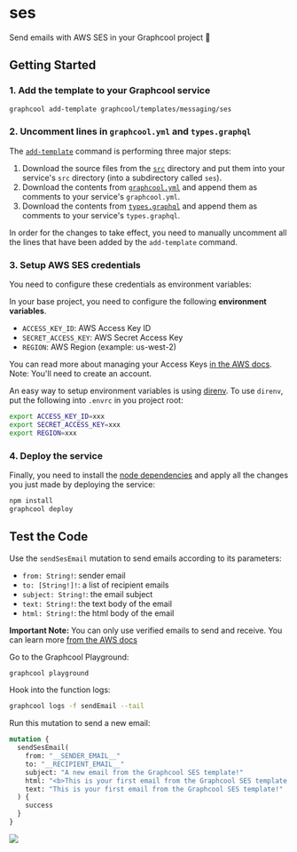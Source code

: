 # ses

Send emails with AWS SES in your Graphcool project 🎁

## Getting Started

### 1. Add the template to your Graphcool service

```sh
graphcool add-template graphcool/templates/messaging/ses
```

### 2. Uncomment lines in `graphcool.yml` and `types.graphql`

The [`add-template`](https://www.graph.cool/docs/reference/graphcool-cli/commands-aiteerae6l#graphcool-add-template) command is performing three major steps:

1. Download the source files from the [`src`](./src) directory and put them into your service's `src` directory (into a subdirectory called `ses`).
2. Download the contents from [`graphcool.yml`](./graphcool.yml) and append them as comments to your service's `graphcool.yml`.
3. Download the contents from [`types.graphql`](./types.graphql) and append them as comments to your service's `types.graphql`.

In order for the changes to take effect, you need to manually uncomment all the lines that have been added by the `add-template` command.

### 3. Setup AWS SES credentials

You need to configure these credentials as environment variables:

In your base project, you need to configure the following **environment variables**.

- `ACCESS_KEY_ID`: AWS Access Key ID
- `SECRET_ACCESS_KEY`: AWS Secret Access Key
- `REGION`: AWS Region (example: us-west-2)

You can read more about managing your Access Keys [in the AWS docs](https://docs.aws.amazon.com/general/latest/gr/managing-aws-access-keys.html). Note: You'll need to create an account.

An easy way to setup environment variables is using [direnv](https://direnv.net/).
To use `direnv`, put the following into `.envrc` in you project root:

```sh
export ACCESS_KEY_ID=xxx
export SECRET_ACCESS_KEY=xxx
export REGION=xxx
```

### 4. Deploy the service

Finally, you need to install the [node dependencies](./package.json#L2) and apply all the changes you just made by deploying the service:

```sh
npm install
graphcool deploy
```

## Test the Code

Use the `sendSesEmail` mutation to send emails according to its parameters:

* `from: String!`: sender email
* `to: [String!]!`: a list of recipient emails
* `subject: String!`: the email subject
* `text: String!`: the text body of the email
* `html: String!`: the html body of the email

**Important Note:** You can only use verified emails to send and receive. You can learn more [from the AWS docs](https://docs.aws.amazon.com/ses/latest/DeveloperGuide/verify-email-addresses.html)

Go to the Graphcool Playground:

```sh
graphcool playground
```

Hook into the function logs:

```sh
graphcool logs -f sendEmail --tail
```

Run this mutation to send a new email:

```graphql
mutation {
  sendSesEmail(
    from: "__SENDER_EMAIL__"
    to: "__RECIPIENT_EMAIL__"
    subject: "A new email from the Graphcool SES template!"
    html: "<b>This is your first email from the Graphcool SES template!</b>"
    text: "This is your first email from the Graphcool SES template!"
  ) {
    success
  }
}
```

![](http://i.imgur.com/5RHR6Ku.png)
